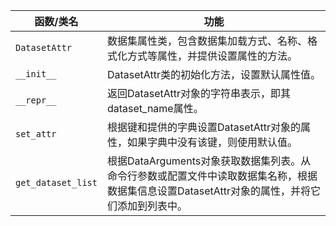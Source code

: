 |函数/类名| 功能|
|---|---|
|`DatasetAttr`| 数据集属性类，包含数据集加载方式、名称、格式化方式等属性，并提供设置属性的方法。|
|`__init__`| DatasetAttr类的初始化方法，设置默认属性值。|
|`__repr__`| 返回DatasetAttr对象的字符串表示，即其dataset_name属性。|
|`set_attr`| 根据键和提供的字典设置DatasetAttr对象的属性，如果字典中没有该键，则使用默认值。|
|`get_dataset_list`| 根据DataArguments对象获取数据集列表。从命令行参数或配置文件中读取数据集名称，根据数据集信息设置DatasetAttr对象的属性，并将它们添加到列表中。|
